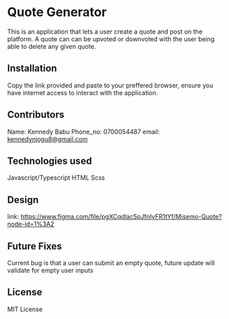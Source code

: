 # Quote Generator
This is an application that lets a user create a quote and  post on the platform. A quote can can be upvoted or downvoted with the user being able to delete any given quote.

## Installation
Copy the link provided and paste to your preffered browser, ensure you have internet access to interact with the application.

## Contributors
Name: Kennedy Babu
Phone_no: 0700054487
email: kennedynjogu8@gmail.com

## Technologies used
Javascript/Typescript
HTML
Scss

## Design
link: https://www.figma.com/file/pgXCqdlac5pJfnIyFR1tYf/Misemo-Quote?node-id=1%3A2

## Future Fixes
Current bug is that a user can submit an empty quote, future update will validate for empty user inputs

## License
MIT License
